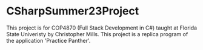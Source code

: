 # CSharpSummer23Project

This project is for COP4870 (Full Stack Development in C#) taught at Florida State Univeristy by Christopher Mills. This project is a replica program of the application 'Practice Panther'.
